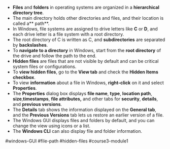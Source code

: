 -   **Files** and **folders** in operating systems are organized in a **hierarchical directory tree**.
-   The main directory holds other directories and files, and their location is called a** path**.
-   In Windows, file systems are assigned to drive letters like **C** or **D**, and each drive letter is a file system with a root directory.
-   The root directory of C is written as C, and **subdirectories** are separated by **backslashes**.
-   To **navigate to a directory** in Windows, start from the **root directory** of the drive and follow the path to the end.
-   **Hidden files** are files that are not visible by default and can be critical system files or configurations.
-   To **view hidden files**, go to the **View tab** and check the **Hidden Items checkbox**.
-   To view **information** about a file in Windows, **right-click** on it and select **Properties**.
-   The **Properties** dialog box displays **file name**, **type**, **location path**, **size**,**timestamps**, **file attributes,** and other tabs for **security**, **details**, and **previous versions**.
-   The **Details** tab shows the information displayed on the **General tab**, and the **Previous Versions** tab lets us restore an earlier version of a file.
-   The Windows GUI displays files and folders by default, and you can change the view using icons or a list.
-   The **Windows CLI** can also display file and folder information.

#windows-GUI #file-path #hidden-files #course3-module1 